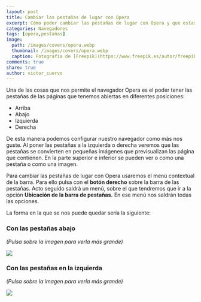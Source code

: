 ```yaml
---
layout: post
title: Cambiar las pestañas de lugar con Opera
excerpt: Cómo poder cambiar las pestañas de lugar con Opera y que estas queden en una nueva posición.
categories: Navegadores
tags: [opera,pestañas]
image:
  path: /images/covers/opera.webp
  thumbnail: /images/covers/opera.webp
  caption: Fotografía de [Freepik](https://www.freepik.es/autor/freepik)
comments: true
share: true
author: victor_cuervo
---
```


Una de las cosas que nos permite el navegador Opera es el poder tener las pestañas de las páginas que tenemos abiertas en diferentes posiciones:

- Arriba
- Abajo
- Izquierda
- Derecha

De esta manera podemos configurar nuestro navegador como más nos guste. Al poner las pestañas a la izquierda o derecha veremos que las pestañas se convierten en pequeñas imágenes que previsualizan las página que contienen. En la parte superior e inferior se pueden ver o como una pestaña o como una imagen.


Para cambiar las pestañas de lugar con Opera usaremos el menú contextual de la barra. Para ello pulsa con el **botón derecho** sobre la barra de las pestañas. Acto seguido saldrá un menú, sobre el que tendremos que ir a la opción **Ubicación de la barra de pestañas.** En ese menú nos saldrán todas las opciones.


La forma en la que se nos puede quedar sería la siguiente:


### Con las pestañas abajo


_(Pulsa sobre la imagen para verla más grande)_


![](https://www.ayudaenlaweb.com/wp-content/uploads/2010/01/opera_pestanas_abajo.png)


### Con las pestañas en la izquierda


_(Pulsa sobre la imagen para verla más grande)_


![](https://www.ayudaenlaweb.com/wp-content/uploads/2010/01/opera_pestanas_izquierda.png)

